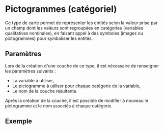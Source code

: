 # Pictogrammes (catégoriel)

Ce type de carte permet de représenter les entités selon la valeur prise par un champ dont les valeurs sont regroupées en catégories (variables qualitatives nominales),
en faisant appel à des symboles (images ou pictogrammes) pour symboliser les entités.

## Paramètres

Lors de la création d'une couche de ce type, il est nécessaire de renseigner les paramètres suivants :

- La variable à utiliser,
- Le pictogramme à utiliser pour chaque catégorie de la variable,
- Le nom de la couche résultante.

Après la création de la couche, il est possible de modifier à nouveau le pictogramme et le nom associés à chaque catégorie.


## Exemple

<ZoomImg
    src="/categorical-picto.png"
    alt="Carte catégorielle en pictogrammes de la catégorie d'âge dominante par quartier de Paris"
    caption="Carte catégorielle en pictogrammes de la catégorie d'âge dominante par quartier de Paris"
/>
